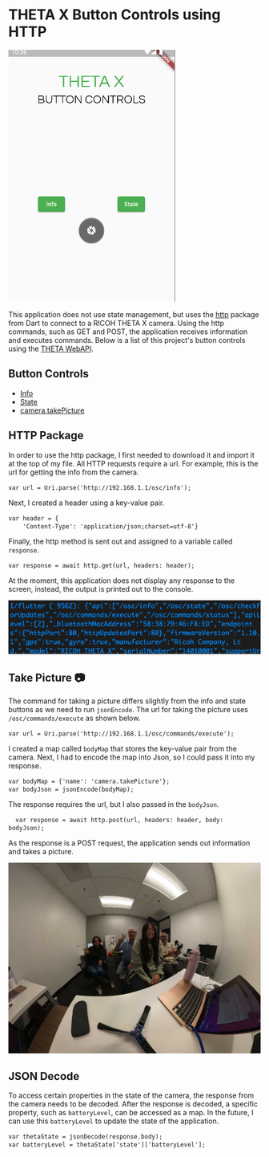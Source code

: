 # THETA X Button Controls using HTTP

![screenshot](docs/layout.png)

This application does not use state management, but uses the [http](https://pub.dev/packages/http) package from Dart to connect to a RICOH THETA X camera. Using the http commands, such as GET and POST, the application receives information and executes commands. Below is a list of this project's button controls using the [THETA WebAPI](https://api.ricoh/docs/theta-web-api-v2.1/). 

## Button Controls

* [Info](https://api.ricoh/docs/theta-web-api-v2.1/protocols/info/)
* [State](https://api.ricoh/docs/theta-web-api-v2.1/protocols/state/)
* [camera.takePicture](https://api.ricoh/docs/theta-web-api-v2.1/commands/camera.take_picture/)

## HTTP Package

In order to use the http package, I first needed to download it and import it at the top of my file. All HTTP requests require a url. For example, this is the url for getting the info from the camera. 

```
var url = Uri.parse('http://192.168.1.1/osc/info');
```

Next, I created a header using a key-value pair. 

```
var header = {
    'Content-Type': 'application/json;charset=utf-8'}
```

Finally, the http method is sent out and assigned to a variable called `response`.

```
var response = await http.get(url, headers: header);
```

At the moment, this application does not display any response to the screen, instead, the output is printed out to the console. 

![output](docs/output.png)

## Take Picture 📷

The command for taking a picture differs slightly from the info and state buttons as we need to run `jsonEncode`. The url for taking the picture uses `/osc/commands/execute` as shown below.

```
var url = Uri.parse('http://192.168.1.1/osc/commands/execute');
```

I created a map called `bodyMap` that stores the key-value pair from the camera. Next, I had to encode the map into Json, so I could pass it into my response. 

```
var bodyMap = {'name': 'camera.takePicture'};
var bodyJson = jsonEncode(bodyMap);
```

The response requires the url, but I also passed in the `bodyJson`.

```
  var response = await http.post(url, headers: header, body: bodyJson);
```

As the response is a POST request, the application sends out information and takes a picture. 

![example picture](docs/screenshot.jpg)

## JSON Decode

To access certain properties in the state of the camera, the response from the camera needs to be decoded. After the response is decoded, a specific property, such as `batteryLevel`, can be accessed as a map. In the future, I can use this `batteryLevel` to update the state of the application. 

```
var thetaState = jsonDecode(response.body);
var batteryLevel = thetaState['state']['batteryLevel'];
```
